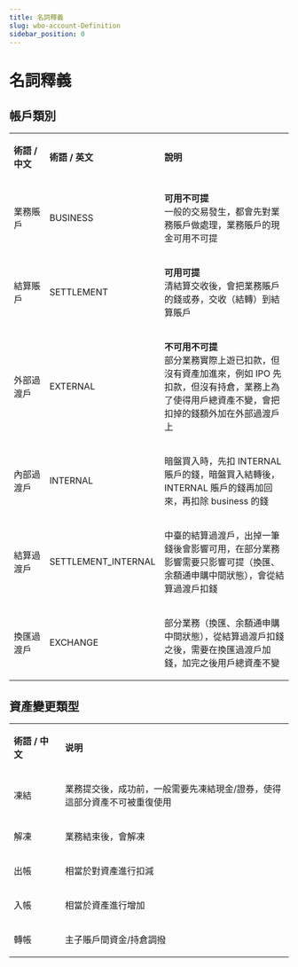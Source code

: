 ```yaml
---
title: 名詞釋義
slug: wbo-account-Definition
sidebar_position: 0
---
```



# 名詞釋義

## 帳**戶類別**

<table>
<colgroup>
<col width="124"/>
<col width="116"/>
<col width="485"/>
</colgroup>
<tbody>
<tr>
<td><p><strong>術語 / 中文</strong></p></td><td><p><strong>術語 / 英文</strong></p></td><td><p><strong>說明</strong></p></td></tr>
<tr>
<td><p>業務賬戶</p></td><td><p>BUSINESS</p></td><td><p><strong>可用不可提</strong><br/>一般的交易發生，都會先對業務賬戶做處理，業務賬戶的現金可用不可提</p></td></tr>
<tr>
<td><p>結算賬戶</p></td><td><p>SETTLEMENT</p></td><td><p><strong>可用可提</strong><br/>清結算交收後，會把業務賬戶的錢或券，交收（結轉）到結算賬戶</p></td></tr>
<tr>
<td><p>外部過渡戶</p></td><td><p>EXTERNAL</p></td><td><p><strong>不可用不可提</strong><br/>部分業務實際上遊已扣款，但沒有資產加進來，例如 IPO 先扣款，但沒有持倉，業務上為了使得用戶總資產不變，會把扣掉的錢額外加在外部過渡戶上</p></td></tr>
<tr>
<td><p>內部過渡戶</p></td><td><p>INTERNAL</p></td><td><p>暗盤買入時，先扣 INTERNAL 賬戶的錢，暗盤買入結轉後，INTERNAL 賬戶的錢再加回來，再扣除 business 的錢</p></td></tr>
<tr>
<td><p>結算過渡戶</p></td><td><p>SETTLEMENT_INTERNAL</p></td><td><p>中臺的結算過渡戶，出掉一筆錢後會影響可用，在部分業務影響需要只影響可提（換匯、余額通申購中間狀態），會從結算過渡戶扣錢</p></td></tr>
<tr>
<td><p>換匯過渡戶</p></td><td><p>EXCHANGE</p></td><td><p>部分業務（換匯、余額通申購中間狀態），從結算過渡戶扣錢之後，需要在換匯過渡戶加錢，加完之後用戶總資產不變</p></td></tr>
</tbody>
</table>

## **資產變更類型**

<table>
<colgroup>
<col width="124"/>
<col width="601"/>
</colgroup>
<tbody>
<tr>
<td><p><strong>術語 / 中文</strong></p></td><td><p><strong>说明</strong></p></td></tr>
<tr>
<td><p>凍結</p></td><td><p>業務提交後，成功前，一般需要先凍結現金/證券，使得這部分資產不可被重復使用</p></td></tr>
<tr>
<td><p>解凍</p></td><td><p>業務結束後，會解凍</p></td></tr>
<tr>
<td><p>出帳</p></td><td><p>相當於對資產進行扣減</p></td></tr>
<tr>
<td><p>入帳</p></td><td><p>相當於資產進行增加</p></td></tr>
<tr>
<td><p>轉帳</p></td><td><p>主子賬戶間資金/持倉調撥</p></td></tr>
</tbody>
</table>

